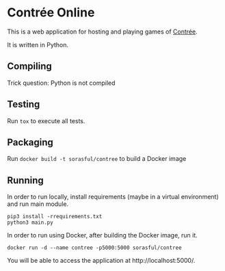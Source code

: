 # Contrée Online

This is a web application for hosting and playing games of [Contrée](https://fr.wikipedia.org/wiki/Belote_contr%C3%A9e).

It is written in Python.

## Compiling

Trick question: Python is not compiled

## Testing

Run `tox` to execute all tests.

## Packaging

Run `docker build -t sorasful/contree` to build a Docker image

## Running

In order to run locally, install requirements (maybe in a virtual environment) and run main module.

```
pip3 install -rrequirements.txt
python3 main.py
```

In order to run using Docker, after building the Docker image, run it.

```
docker run -d --name contree -p5000:5000 sorasful/contree
```

You will be able to access the application at http://localhost:5000/.
